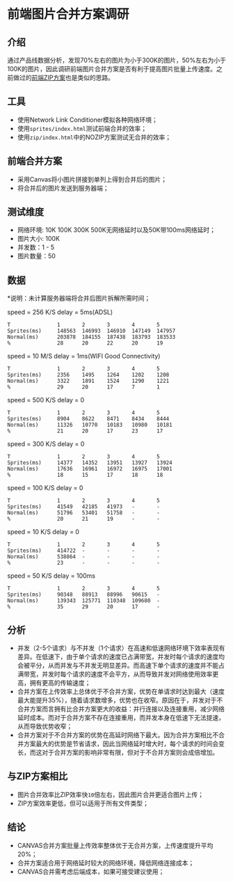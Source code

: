 前端图片合并方案调研
=================

## 介绍

通过产品线数据分析，发现70%左右的图片为小于300K的图片，50%左右为小于100K的图片，因此调研前端图片合并方案是否有利于提高图片批量上传速度。之前做过的[前端ZIP方案](https://github.com/gmuteam/webuploader/tree/master/_docs/experiment/zip)也是类似的思路。

## 工具

* 使用Network Link Conditioner模拟各种网络环境；
* 使用`sprites/index.html`测试前端合并的效率；
* 使用`zip/index.html`中的NOZIP方案测试无合并的效率；

## 前端合并方案

* 采用Canvas将小图片拼接到单列上得到合并后的图片；
* 将合并后的图片发送到服务器端；

## 测试维度

* 网络环境: 10K 100K 300K 500K无网络延时以及50K带100ms网络延时；
* 图片大小: 100K
* 并发数：1 - 5
* 图片数量：50

## 数据

*说明：未计算服务器端将合并后图片拆解所需时间；

speed = 256 K/S delay = 5ms(ADSL)

    T               1       2       3       4       5
    Sprites(ms)     148563  146993  146910  147149  147957
    Normal(ms)      203878  184155  187438  183793  183533
    %               28      20      22      20      19

speed = 10 M/S delay = 1ms(WIFI Good Connectivity)

    T               1       2       3       4       5
    Sprites(ms)     2356    1495    1264    1202    1208
    Normal(ms)      3322    1891    1524    1290    1221
    %               29      20      17      7       1

speed = 500 K/S delay = 0

    T               1       2       3       4       5
    Sprites(ms)     8904    8622    8471    8434    8444
    Normal(ms)      11326   10770   10183   10980   10181
    %               21      20      17      23      17

speed = 300 K/S  delay = 0

    T               1       2       3       4       5
    Sprites(ms)     14377   14352   13951   13927   13924
    Normal(ms)      17636   16961   16972   16975   17001
    %               18      15      17      18      18


speed = 100 K/S  delay = 0

    T               1       2       3       4       5
    Sprites(ms)     41549   42185   41973   -       -
    Normal(ms)      51796   53401   51758   -       -
    %               20      21      19      -       -


speed = 10 K/S  delay = 0

    T               1       2       3       4       5
    Sprites(ms)     414722  -       -       -       -
    Normal(ms)      538864  -       -       -       -
    %               23      -       -       -       -

speed = 50 K/S delay = 100ms

    T               1       2       3       4       5
    Sprites(ms)     90348   88913   88996   90615   -
    Normal(ms)      139343  125771  110348  109680  -
    %               35      29      20      17      -

## 分析

* 并发（2-5个请求）与不并发（1个请求）在高速和低速网络环境下效率表现有差异。在低速下，由于单个请求的速度已占满带宽，并发时每个请求的速度均会被平分，从而并发与不并发无明显差异。而高速下单个请求的速度并不能占满带宽，并发时每个请求的速度不会平方，从而导致并发对网络使用效率更高，拥有更高的传输速度；
* 合并方案在上传效率上总体优于不合并方案，优势在单请求时达到最大（速度最大能提升35%），随着请求数增多，优势也在收窄。原因在于，并发对于不合并方案而言拥有比合并方案更大的收益：并行连接以及连接重用，减少网络延时成本。而对于合并方案不存在连接重用，而并发本身在低速下无法提速，从而导致优势收窄；
* 合并方案对于不合并方案的优势在高延时网络下最大。因为合并方案相比不合并方案最大的优势是节省请求，因此当网络延时增大时，每个请求的时间会变长，而这对于合并方案的影响非常有限，但对于不合并方案则会成倍增加。

## 与ZIP方案相比

* 图片合并效率比ZIP效率快`10`倍左右，因此图片合并更适合图片上传；
* ZIP方案效率更低，但可以适用于所有文件类型；

## 结论

* CANVAS合并方案批量上传效率整体优于无合并方案，上传速度提升平均20%；
* 合并方案适合用于网络延时较大的网络环境，降低网络连接成本；
* CANVAS合并需考虑后端成本，如果可接受建议使用；




